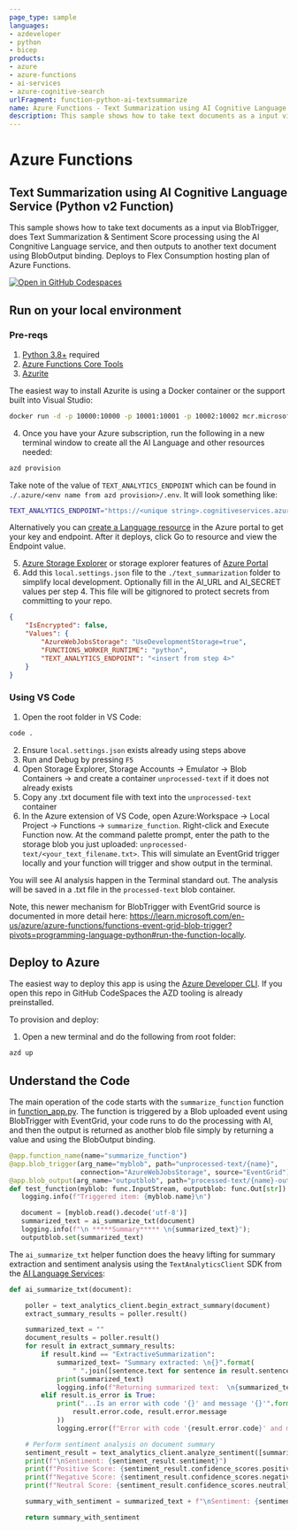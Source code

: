 ```yaml
---
page_type: sample
languages:
- azdeveloper
- python
- bicep
products:
- azure
- azure-functions
- ai-services
- azure-cognitive-search
urlFragment: function-python-ai-textsummarize
name: Azure Functions - Text Summarization using AI Cognitive Language Service (Python v2 Function)
description: This sample shows how to take text documents as a input via BlobTrigger, does Text Summarization & Sentiment Score processing using the AI Congnitive Language service, and then outputs to another text document using BlobOutput binding. Deploys to Flex Consumption hosting plan of Azure Functions.  
---
```

<!-- YAML front-matter schema: https://review.learn.microsoft.com/en-us/help/contribute/samples/process/onboarding?branch=main#supported-metadata-fields-for-readmemd -->

# Azure Functions
## Text Summarization using AI Cognitive Language Service (Python v2 Function)

This sample shows how to take text documents as a input via BlobTrigger, does Text Summarization & Sentiment Score processing using the AI Congnitive Language service, and then outputs to another text document using BlobOutput binding. Deploys to Flex Consumption hosting plan of Azure Functions.  

[![Open in GitHub Codespaces](https://github.com/codespaces/badge.svg)](https://codespaces.new/Azure-Samples/function-python-ai-textsummarize)

## Run on your local environment

### Pre-reqs
1) [Python 3.8+](https://www.python.org/) required 
2) [Azure Functions Core Tools](https://learn.microsoft.com/en-us/azure/azure-functions/functions-run-local?tabs=v4%2Cmacos%2Ccsharp%2Cportal%2Cbash#install-the-azure-functions-core-tools)
3) [Azurite](https://github.com/Azure/Azurite)

The easiest way to install Azurite is using a Docker container or the support built into Visual Studio:
```bash
docker run -d -p 10000:10000 -p 10001:10001 -p 10002:10002 mcr.microsoft.com/azure-storage/azurite
```

4) Once you have your Azure subscription, run the following in a new terminal window to create all the AI Language and other resources needed:
```bash
azd provision
```

Take note of the value of `TEXT_ANALYTICS_ENDPOINT` which can be found in `./.azure/<env name from azd provision>/.env`.  It will look something like:
```bash
TEXT_ANALYTICS_ENDPOINT="https://<unique string>.cognitiveservices.azure.com/"
```

Alternatively you can [create a Language resource](https://portal.azure.com/#create/Microsoft.CognitiveServicesTextAnalytics) in the Azure portal to get your key and endpoint. After it deploys, click Go to resource and view the Endpoint value.

5) [Azure Storage Explorer](https://azure.microsoft.com/en-us/products/storage/storage-explorer/) or storage explorer features of [Azure Portal](https://portal.azure.com)
6) Add this `local.settings.json` file to the `./text_summarization` folder to simplify local development.  Optionally fill in the AI_URL and AI_SECRET values per step 4.  This file will be gitignored to protect secrets from committing to your repo.  
```json
{
    "IsEncrypted": false,
    "Values": {
        "AzureWebJobsStorage": "UseDevelopmentStorage=true",
        "FUNCTIONS_WORKER_RUNTIME": "python",
        "TEXT_ANALYTICS_ENDPOINT": "<insert from step 4>"
    }
}
```

### Using VS Code
1) Open the root folder in VS Code:

```bash
code .
```
2) Ensure `local.settings.json` exists already using steps above
3) Run and Debug by pressing `F5`
4) Open Storage Explorer, Storage Accounts -> Emulator -> Blob Containers -> and create a container `unprocessed-text` if it does not already exists
5) Copy any .txt document file with text into the `unprocessed-text` container
6) In the Azure extension of VS Code, open Azure:Workspace -> Local Project -> Functions -> `summarize_function`.  Right-click and Execute Function now.  At the command palette prompt, enter the path to the storage blob you just uploaded: `unprocessed-text/<your_text_filename.txt>`.  This will simulate an EventGrid trigger locally and your function will trigger and show output in the terminal.  

You will see AI analysis happen in the Terminal standard out.  The analysis will be saved in a .txt file in the `processed-text` blob container.

Note, this newer mechanism for BlobTrigger with EventGrid source is documented in more detail here: https://learn.microsoft.com/en-us/azure/azure-functions/functions-event-grid-blob-trigger?pivots=programming-language-python#run-the-function-locally. 

## Deploy to Azure

The easiest way to deploy this app is using the [Azure Developer CLI](https://aka.ms/azd).  If you open this repo in GitHub CodeSpaces the AZD tooling is already preinstalled.

To provision and deploy:
1) Open a new terminal and do the following from root folder:
```bash
azd up
```

## Understand the Code

The main operation of the code starts with the `summarize_function` function in [function_app.py](./text_summarize/function_app.py).  The function is triggered by a Blob uploaded event using BlobTrigger with EventGrid, your code runs to do the processing with AI, and then the output is returned as another blob file simply by returning a value and using the BlobOutput binding.  

```python
@app.function_name(name="summarize_function")
@app.blob_trigger(arg_name="myblob", path="unprocessed-text/{name}",
                  connection="AzureWebJobsStorage", source="EventGrid")
@app.blob_output(arg_name="outputblob", path="processed-text/{name}-output.txt", connection="AzureWebJobsStorage")
def test_function(myblob: func.InputStream, outputblob: func.Out[str]):
   logging.info(f"Triggered item: {myblob.name}\n")

   document = [myblob.read().decode('utf-8')]
   summarized_text = ai_summarize_txt(document)
   logging.info(f"\n *****Summary***** \n{summarized_text}");
   outputblob.set(summarized_text)
```

The `ai_summarize_txt` helper function does the heavy lifting for summary extraction and sentiment analysis using the `TextAnalyticsClient` SDK from the [AI Language Services](https://learn.microsoft.com/en-us/azure/ai-services/language-service/):

```python
def ai_summarize_txt(document):

    poller = text_analytics_client.begin_extract_summary(document)
    extract_summary_results = poller.result()

    summarized_text = ""
    document_results = poller.result()
    for result in extract_summary_results:
        if result.kind == "ExtractiveSummarization":
            summarized_text= "Summary extracted: \n{}".format(
                " ".join([sentence.text for sentence in result.sentences]))
            print(summarized_text)
            logging.info(f"Returning summarized text:  \n{summarized_text}")
        elif result.is_error is True:
            print("...Is an error with code '{}' and message '{}'".format(
                result.error.code, result.error.message
            ))
            logging.error(f"Error with code '{result.error.code}' and message '{result.error.message}'")

    # Perform sentiment analysis on document summary
    sentiment_result = text_analytics_client.analyze_sentiment([summarized_text])[0]
    print(f"\nSentiment: {sentiment_result.sentiment}")
    print(f"Positive Score: {sentiment_result.confidence_scores.positive}")
    print(f"Negative Score: {sentiment_result.confidence_scores.negative}")
    print(f"Neutral Score: {sentiment_result.confidence_scores.neutral}")

    summary_with_sentiment = summarized_text + f"\nSentiment: {sentiment_result.sentiment}\n"

    return summary_with_sentiment
```
